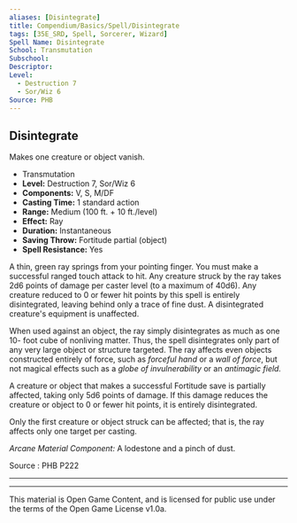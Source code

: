 ```yaml
---
aliases: [Disintegrate]
title: Compendium/Basics/Spell/Disintegrate
tags: [35E_SRD, Spell, Sorcerer, Wizard]
Spell Name: Disintegrate
School: Transmutation
Subschool: 
Descriptor: 
Level:
  - Destruction 7
  - Sor/Wiz 6
Source: PHB
---
```



## Disintegrate

Makes one creature or object vanish.

*   Transmutation
*   **Level:** Destruction 7, Sor/Wiz 6
*   **Components:** V, S, M/DF
*   **Casting Time:** 1 standard action
*   **Range:** Medium (100 ft. + 10 ft./level)
*   **Effect:** Ray
*   **Duration:** Instantaneous
*   **Saving Throw:** Fortitude partial (object)
*   **Spell Resistance:** Yes

<p>A thin, green ray springs from your pointing finger. You must make a successful ranged touch attack to hit. Any creature struck by the ray takes 2d6 points of damage per caster level (to a maximum of 40d6). Any creature reduced to 0 or fewer hit points by this spell is entirely disintegrated, leaving behind only a trace of fine dust. A disintegrated creature's equipment is unaffected.</p><p>When used against an object, the ray simply disintegrates as much as one 10- foot cube of nonliving matter. Thus, the spell disintegrates only part of any very large object or structure targeted. The ray affects even objects constructed entirely of force, such as <i>forceful hand</i> or a <i>wall of force</i>, but not magical effects such as a <i>globe of invulnerability</i> or an <i>antimagic field.</i></p><p>A creature or object that makes a successful Fortitude save is partially affected, taking only 5d6 points of damage. If this damage reduces the creature or object to 0 or fewer hit points, it is entirely disintegrated.</p><p>Only the first creature or object struck can be affected; that is, the ray affects only one target per casting.</p><p><i>Arcane Material Component:</i> A lodestone and a pinch of dust.</p>

Source : PHB P222

---

---

This material is Open Game Content, and is licensed for public use under
the terms of the Open Game License v1.0a.

